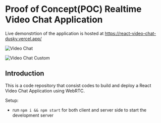 # Proof of Concept(POC) Realtime Video Chat Application

Live demonstrtion of the application is hosted at
https://react-video-chat-dusky.vercel.app/

![Video Chat](https://user-images.githubusercontent.com/20041050/201003295-087ef52f-a3c0-4f57-adab-3110fdb26e37.png)

![Video Chat Custom](https://user-images.githubusercontent.com/20041050/201018710-922592e1-6fab-4c50-823f-c4ccafce05f8.png)

## Introduction

This is a code repository that consist codes to build and deploy a React Video Chat Application using WebRTC.

Setup:

- run `npm i && npm start` for both client and server side to start the development server
